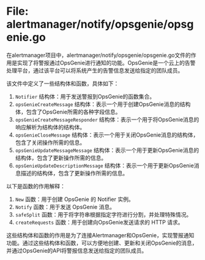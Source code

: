 # File: alertmanager/notify/opsgenie/opsgenie.go

在alertmanager项目中，alertmanager/notify/opsgenie/opsgenie.go文件的作用是实现了将警报通过OpsGenie进行通知的功能。OpsGenie是一个云上的告警处理平台，通过该平台可以将系统产生的告警信息发送给指定的团队成员。

该文件中定义了一些结构体和函数，具体如下：

1. `Notifier` 结构体：用于发送警报到OpsGenie的函数集合。
2. `opsGenieCreateMessage` 结构体：表示一个用于创建OpsGenie消息的结构体，包含了OpsGenie所需的各种字段信息。
3. `opsGenieCreateMessageResponder` 结构体：表示一个用于将OpsGenie消息的响应解析为结构体的结构体。
4. `opsGenieCloseMessage` 结构体：表示一个用于关闭OpsGenie消息的结构体，包含了关闭操作所需的信息。
5. `opsGenieUpdateMessageMessage` 结构体：表示一个用于更新OpsGenie消息的结构体，包含了更新操作所需的信息。
6. `opsGenieUpdateDescriptionMessage` 结构体：表示一个用于更新OpsGenie消息描述的结构体，包含了更新操作所需的信息。

以下是函数的作用解释：

1. `New` 函数：用于创建 OpsGenie 的 Notifier 实例。
2. `Notify` 函数：用于发送 OpsGenie 消息。
3. `safeSplit` 函数：用于将字符串根据指定字符进行分割，并处理特殊情况。
4. `createRequests` 函数：用于创建向OpsGenie发送请求的 HTTP 请求。

这些结构体和函数的作用是为了连接Alertmanager和OpsGenie，实现警报通知功能。通过这些结构体和函数，可以方便地创建、更新和关闭OpsGenie的消息，并通过OpsGenie的API将警报信息发送给指定的团队成员。

